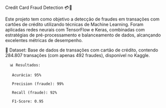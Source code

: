 Credit Card Fraud Detection 💳🧠

Este projeto tem como objetivo a detecção de fraudes em transações com cartões de crédito utilizando técnicas de Machine Learning. Foram aplicadas redes neurais com TensorFlow e Keras, combinadas com estratégias de pré-processamento e balanceamento de dados, alcançando excelentes métricas de desempenho.

📁 Dataset:
Base de dados de transações com cartão de crédito, contendo 284.807 transações (com apenas 492 fraudes), disponível no Kaggle.

 
      📊 Resultados: 

       Acurácia: 95%

       Precision (fraude): 99%

       Recall (fraude): 92%

       F1-Score: 0.95
